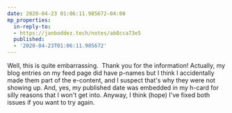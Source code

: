 ```yaml
---
date: 2020-04-23 01:06:11.985672-04:00
mp_properties:
  in-reply-to:
  - https://janboddez.tech/notes/ab8cca73e5
  published:
  - '2020-04-23T01:06:11.985672'
---
```


Well, this is quite embarrassing. &nbsp;Thank you for the information! Actually, my blog entries on my feed page did have p-names but I think I accidentally made them part of the e-content, and I suspect that's why they were not showing up.    And, yes, my published date was embedded in my h-card for silly reasons that I won't get into.     Anyway, I think (hope) I've fixed both issues if you want to try again.